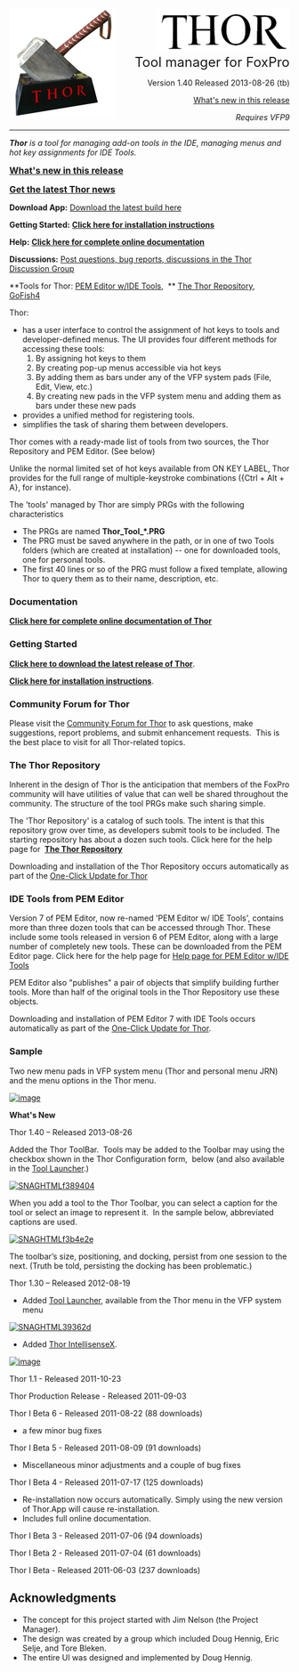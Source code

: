 <div><img src="Docs/Thor.png"/></div>

<div style="text-align: right; margin-top: -200px;"><img src="Docs/Thor_image.png"/><br/><span style="font-size: x-large;">Tool manager for FoxPro</span>

Version 1.40 Released 2013-08-26 (tb)

[What's new in this release](#WhatsNew)

_Requires VFP9_

</div>

<hr/>

_**Thor** is a tool for managing add-on tools in the IDE, managing menus and hot key assignments for IDE Tools._

[**<span style="font-size: medium;">What's new in this release</span>**](#WhatsNew)

<span style="font-size: medium;">[**Get the latest Thor news**](Docs/Thor%20News.html)</span>

**Download App:** [Download the latest build here](http://vfpxrepository.com/dl/thorupdate/thor/Thor.zip)

**Getting Started:** **[Click here for installation instructions](Docs/Thor%20Install.html)**

**Help:** **[Click here for complete online documentation](Docs/Thor%20Help.html)**

**Discussions:** [Post questions, bug reports, discussions in the Thor Discussion Group](http://groups.google.com/group/FoxProThor)

**Tools for Thor: [PEM Editor w/IDE Tools](http://vfpx.codeplex.com/wikipage?title=PEM%20Editor%20IDE%20Tools%20Help),  ** [The Thor Repository](Docs/Thor%20Repository.html),   [GoFish4](https://github.com/mattslay/GoFish)  

Thor:

*   has a user interface to control the assignment of hot keys to tools and developer-defined menus. The UI provides four different methods for accessing these tools:
    1.  By assigning hot keys to them
    2.  By creating pop-up menus accessible via hot keys
    3.  By adding them as bars under any of the VFP system pads (File, Edit, View, etc.)
    4.  By creating new pads in the VFP system menu and adding them as bars under these new pads
*   provides a unified method for registering tools.
*   simplifies the task of sharing them between developers.

Thor comes with a ready-made list of tools from two sources, the Thor Repository and PEM Editor. (See below)

Unlike the normal limited set of hot keys available from ON KEY LABEL, Thor provides for the full range of multiple-keystroke combinations ({Ctrl + Alt + A}, for instance). 

The 'tools' managed by Thor are simply PRGs with the following characteristics

*   The PRGs are named **Thor_Tool_*.PRG**
*   The PRG must be saved anywhere in the path, or in one of two Tools folders (which are created at installation) -- one for downloaded tools, one for personal tools.
*   The first 40 lines or so of the PRG must follow a fixed template, allowing Thor to query them as to their name, description, etc.

### Documentation

**[Click here for complete online documentation of Thor](Docs/Thor%20Help.html)**

### Getting Started

**[Click here to download the latest release of Thor](http://vfpxrepository.com/dl/thorupdate/thor/Thor.zip)**.

**[Click here for installation instructions](Docs/Thor%20Install.html)**.

### Community Forum for Thor

Please visit the [Community Forum for Thor](http://groups.google.com/group/FoxProThor) to ask questions, make suggestions, report problems, and submit enhancement requests.  This is the best place to visit for all Thor-related topics.

### The Thor Repository

Inherent in the design of Thor is the anticipation that members of the FoxPro community will have utilities of value that can well be shared throughout the community. The structure of the tool PRGs make such sharing simple.  

The 'Thor Repository' is a catalog of such tools. The intent is that this repository grow over time, as developers submit tools to be included. The starting repository has about a dozen such tools. Click here for the help page for  [**The Thor Repository**](Docs/Thor%20Repository.html)  

Downloading and installation of the Thor Repository occurs automatically as part of the [One-Click Update for Thor](Docs/Thor%20One-Cick%20Update.html)

### IDE Tools from PEM Editor

Version 7 of PEM Editor, now re-named 'PEM Editor w/ IDE Tools', contains more than three dozen tools that can be accessed through Thor. These include some tools released in version 6 of PEM Editor, along with a large number of completely new tools. These can be downloaded from the PEM Editor page. Click here for the help page for [Help page for PEM Editor w/IDE Tools](Docs/PEM%20Editor%20IDE%20Tools%20Help.html)  

PEM Editor also "publishes" a pair of objects that simplify building further tools. More than half of the original tools in the Thor Repository use these objects.  

Downloading and installation of PEM Editor 7 with IDE Tools occurs automatically as part of the [One-Click Update for Thor](Docs/Thor%20One-Cick%20Update.html).

### Sample

Two new menu pads in VFP system menu (Thor and personal menu JRN) and the menu options in the Thor menu.

[![image](http://download-codeplex.sec.s-msft.com/Download?ProjectName=vfpx&DownloadId=472384 "image")](http://download-codeplex.sec.s-msft.com/Download?ProjectName=vfpx&DownloadId=472383)


<a name="WhatsNew">**What's New**</a>

Thor 1.40 – Released 2013-08-26

Added the Thor ToolBar.  Tools may be added to the Toolbar may using the checkbox shown in the Thor Configuration form,  below (and also available in the [Tool Launcher](http://vfpx.codeplex.com/wikipage?title=Tool%20Launcher).)

[![SNAGHTMLf389404](http://download-codeplex.sec.s-msft.com/Download?ProjectName=vfpx&DownloadId=721431 "SNAGHTMLf389404")](http://download-codeplex.sec.s-msft.com/Download?ProjectName=vfpx&DownloadId=721430)

When you add a tool to the Thor Toolbar, you can select a caption for the tool or select an image to represent it.  In the sample below, abbreviated captions are used.

[![SNAGHTMLf3b4e2e](http://download-codeplex.sec.s-msft.com/Download?ProjectName=vfpx&DownloadId=721433 "SNAGHTMLf3b4e2e")](http://download-codeplex.sec.s-msft.com/Download?ProjectName=vfpx&DownloadId=721432)

The toolbar’s size, positioning, and docking, persist from one session to the next. (Truth be told, persisting the docking has been problematic.)

Thor 1.30 – Released 2012-08-19

*   Added [Tool Launcher](http://vfpx.codeplex.com/wikipage?title=Tool%20Launcher), available from the Thor menu in the VFP system menu

<a name="WhatsNew"></a>[![SNAGHTML39362d](http://download-codeplex.sec.s-msft.com/Download?ProjectName=vfpx&DownloadId=472140 "SNAGHTML39362d")](http://download-codeplex.sec.s-msft.com/Download?ProjectName=vfpx&DownloadId=472139)

*   Added [Thor IntellisenseX](http://vfpx.codeplex.com/wikipage?title=Thor%20IntellisenseX).

[![image](http://download-codeplex.sec.s-msft.com/Download?ProjectName=vfpx&DownloadId=471655 "image")](http://download-codeplex.sec.s-msft.com/Download?ProjectName=vfpx&DownloadId=471654)

Thor 1.1 - Released 2011-10-23  

Thor Production Release - Released 2011-09-03  

Thor I Beta 6 - Released 2011-08-22 (88 downloads)

*   a few minor bug fixes

Thor I Beta 5 - Released 2011-08-09 (91 downloads)

*   Miscellaneous minor adjustments and a couple of bug fixes

Thor I Beta 4 - Released 2011-07-17 (125 downloads)

*   Re-installation now occurs automatically. Simply using the new version of Thor.App will cause re-installation.
*   Includes full online documentation.

Thor I Beta 3 - Released 2011-07-06 (94 downloads)  

Thor I Beta 2 - Released 2011-07-04 (61 downloads)  

Thor I Beta - Released 2011-06-03 (237 downloads)

## Acknowledgments

*   The concept for this project started with Jim Nelson (the Project Manager).
*   The design was created by a group which included Doug Hennig, Eric Selje, and Tore Bleken.
*   The entire UI was designed and implemented by Doug Hennig.

